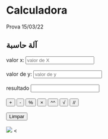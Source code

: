 # Calculadora
Prova 15/03/22
<!DOCTYPE html>
<html lang="pt-br">
<head>
    <link rel="stylesheet" type = text/css href="coisa.css">
    <meta charset="UTF-8">
    <meta http-equiv="X-UA-Compatible" content="IE=edge">
    <meta name="viewport" content="width=device-width, initial-scale=1.0">
    <title>Calculadora do Rafael</title>
</head>
<body>
<h2>آلة حاسبة</h2>
<label>valor x:</label>
<input type="number" id="x" placeholder="valor de X">
<br><br>
<label>valor de y:</label>
<input type="number" id="y" placeholder="valor de y" >
<br><br>
<label>resultado</label>
<input type="number" id="z" readonly>
<br><br>
<button onclick="somar()">+</button>
<button onclick="subtração()">-</button>
<button onclick="dividir()">%</button>
<button onclick="multiplicar()">×</button>
<button onclick="Potenciação()">^^</button>
<button onclick="RaizQuadrada()">√</button>
<button onclick="RestoDeDivisão()">//</button>
<br><br>
<button onclick="ApagaNumeros()">Limpar</button>
<br>
<br>
<img src="https://i.pinimg.com/564x/e8/23/dc/e823dcd34b123df918b9dffd62c0656e.jpg">
<

<script>
    const somar = function(){
        let x = document.getElementById ('x').value
        let y = document.getElementById ('y').value
        z = parseFloat(x) + parseFloat(y)
        document.getElementById('z').value = z
   }
   const dividir = function(){
       let x = document.getElementById ('x').value
       let y = document.getElementById ('y').value
       z = parseFloat(x) / parseFloat(y)
       document.getElementById('z').value = z
   }
   const subtração = function(){
       let x = document.getElementById ('x').value
       let y = document.getElementById ('y').value
       z = parseFloat(x) - parseFloat(y)
       document.getElementById('z').value = z
   }
   const multiplicar = function(){
        let x = document.getElementById ('x').value
        let y = document.getElementById ('y').value
        z = parseFloat(x) * parseFloat(y)
        document.getElementById('z').value = z
   }
   const Potenciação = function(){
       let x = document.getElementById ('x').value
       let y = document.getElementById ('y').value
       z = Math.pow (parseFloat(x),parseFloat(y))
       document.getElementById('z').value = z
   }
   const RaizQuadrada = function(){
       let x = document.getElementById ('x').value
       let y = document.getElementById ('y').value
       z = Math.sqrt (parseFloat(x))
       document.getElementById('z').value = z
   }
   const ApagaNumeros = function(){
    let x = document.getElementById ('x').value
       let y = document.getElementById ('y').value
       z = persefloat(x) * parseFloat(y)
       document.getElementById('z').value = z
       
   }
</script>
</body>
</html>
